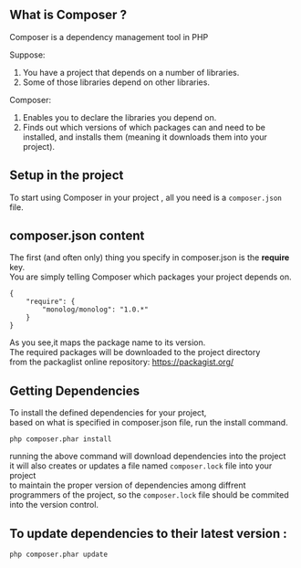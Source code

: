 ## What is Composer ?
Composer is a dependency management tool in PHP

Suppose:

1. You have a project that depends on a number of libraries.
1. Some of those libraries depend on other libraries.

Composer:

1.  Enables you to declare the libraries you depend on.
1.  Finds out which versions of which packages can and need to be installed, and installs them (meaning it downloads them into your project).

## Setup in the project
To start using Composer in your project ,  all you need is a ```composer.json``` file.
## composer.json content
The first (and often only) thing you specify in composer.json is the __require__ key.<br>
You are simply telling Composer which packages your project depends on.
```
{
    "require": {
        "monolog/monolog": "1.0.*"
    }
}
```
As you see,it maps the package name to its version.<br>
The required packages will be downloaded to the project directory <br>
from the packaglist online repository: https://packagist.org/

## Getting Dependencies
To install the defined dependencies for your project,<br>
based on what is specified in composer.json file, run the install command.

```php composer.phar install ```

running the above command will download dependencies into the project<br>
it will also creates or updates a file named ``` composer.lock ``` file  into your project<br>
to maintain the proper version of dependencies among diffrent programmers of the project,
so the ``` composer.lock ``` file  should be commited into the version control.

## To update dependencies to their latest version :
```
php composer.phar update
```
